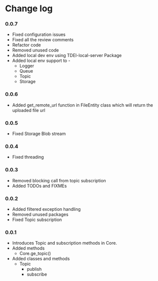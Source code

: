 # Change log

### 0.0.7
- Fixed configuration issues
- Fixed all the review comments
- Refactor code
- Removed unused code
- Added local dev env using TDEI-local-server Package
- Added local env support to -
  - Logger
  - Queue
  - Topic
  - Storage

### 0.0.6
- Added get_remote_url function in FileEntity class which will return the uploaded file url

### 0.0.5
- Fixed Storage Blob stream

### 0.0.4
- Fixed threading

### 0.0.3
- Removed blocking call from topic subscription
- Added TODOs and FIXMEs

### 0.0.2
- Added filtered exception handling
- Removed unused packages
- Fixed Topic subscription

### 0.0.1
- Introduces Topic and subscription methods in Core.
- Added methods
    - Core.ge_topic()
- Added classes and methods
    - Topic
        - publish
        - subscribe